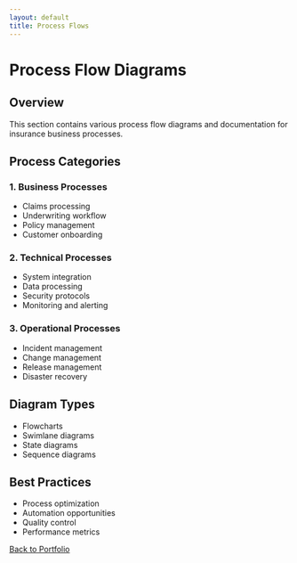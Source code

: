```yaml
---
layout: default
title: Process Flows
---
```


# Process Flow Diagrams

## Overview
This section contains various process flow diagrams and documentation for insurance business processes.

## Process Categories

### 1. Business Processes
- Claims processing
- Underwriting workflow
- Policy management
- Customer onboarding

### 2. Technical Processes
- System integration
- Data processing
- Security protocols
- Monitoring and alerting

### 3. Operational Processes
- Incident management
- Change management
- Release management
- Disaster recovery

## Diagram Types
- Flowcharts
- Swimlane diagrams
- State diagrams
- Sequence diagrams

## Best Practices
- Process optimization
- Automation opportunities
- Quality control
- Performance metrics

[Back to Portfolio](../index) 